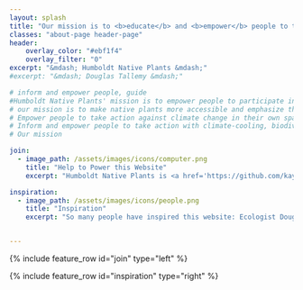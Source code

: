 ```yaml
---
layout: splash
title: "Our mission is to <b>educate</b> and <b>empower</b> people to take simple and critical <b>biodiversity-saving</b> and <b>climate-cooling</b> action in their own backyard."
classes: "about-page header-page"
header:
    overlay_color: "#ebf1f4"
    overlay_filter: "0"
excerpt: "&mdash; Humboldt Native Plants &mdash;" 
#excerpt: "&mdash; Douglas Tallemy &mdash;" 

# inform and empower people, guide
#Humboldt Native Plants' mission is to empower people to participate in conservation in their own backyards and neighborhoods. Even a small native garden can have a big impact to native species, as part of a larger web of restored land. Our ultimate goal is to unite our community in biodiversity conservation for current and future generations." 
# our mission is to make native plants more accessible and emphasize the importance of native plants to climate change. 
# Empower people to take action against climate change in their own space.
# Inform and empower people to take action with climate-cooling, biodiversity-saving action in their own backyard. 
# Our mission 

join:
  - image_path: /assets/images/icons/computer.png
    title: "Help to Power this Website"
    excerpt: "Humboldt Native Plants is <a href='https://github.com/kaycix/humboldtnativeplants' target='_blank'>an open-source website</a> - it is available online for anyone to contribute to. Making changes is as easy as modifying a text file. If you live outside Humboldt County, you can easily clone this website and make modifications for your region. Let's spread the native plant love!" 

inspiration:
  - image_path: /assets/images/icons/people.png
    title: "Inspiration"
    excerpt: "So many people have inspired this website: Ecologist Douglas Tallamy, California native plant author Judith Larner Lowry, climate activist Greta Thundberg and Zero Waste blogger Anne Marie Bonneau. Thank you to many knowledgeable and endlessly generous Humboldt County native plant experts including friend and mentor Brian, and North Coast CNPS Nursery directors Chris and Barbara."


---
```

 
{% include feature_row id="join" type="left" %}

{% include feature_row id="inspiration" type="right" %}
